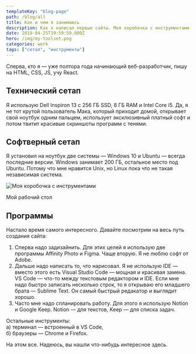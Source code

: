 ```yaml
---
templateKey: "blog-page"
path: /blog/all
title: Как и чем я занимаюсь
description: Как я написал первые сайты. Моя коробочка с инструментами
date: 2019-04-25T19:59:59.000Z
hero: /img/my-toolset.png
categories: work
tags: ["сетап", "инструменты"]
---
```


Сперва, кто я — уже полтора года начинающий веб-разработчик, пишу на HTML, CSS, JS, учу React.

## Технический сетап

Я использую Dell Inspiron 13 с 256 ГБ SSD, 8 ГБ RAM и Intel Core i5. Да, я не тот крутой пользователь Мака, который приходит домой, открывает свой ноутбук одним пальцем, использует эксклюзивный платный софт и потом твитит красивые скриншоты программ с тенями.

## Софтверный сетап

Я установил на ноутбук две системы — Windows 10 и Ubuntu — всегда последние версии. Windows занимает 200 ГБ, остальное место под Ubuntu. Потому что мне нравится Unix, но Linux пока что не такая независимая система.

![Моя коробочка с инструментами](/img/toolset.jpg "Моя коробочка с инструментами")

<figcaption>Мой рабочий стол</figcaption>

## Программы

Настало время самого интересного. Давайте посмотрим на весь путь создания сайта:

1. Сперва надо задизайнить. Для этих целей я использую две программы Affinity Photo и Figma. Чаще вторую. Я не люблю софт от Adobe.
2. Дальше надо написать то, что нарисовал. Я не использую IDE — вместо этого есть Visual Studio Code — мощная и красивая замена. VS Code — что-то между текстовым редактором и IDE. Если мне надо быстро записать несколько строк, то я открываю его младшего брата — Sublime Text. Он самый быстрый редакатор и выглядит хорошо.
3. Часто мне надо спланировать работу. Для этого я использую Notion и Google Keep. Notion — для текстов, Keep — для списка задач.

Остальные инструменты:\
а) терминал — встроенный в VS Code,\
б) браузеры — Chrome и Firefox.

На этом все. Надеюсь, вы нашли что-нибудь интересное здесь.
